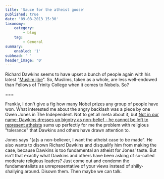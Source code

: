 ```yaml
---
title: 'Sauce for the atheist goose'
published: true
date: '09-08-2013 15:30'
taxonomy:
    category:
        - blog
    tag:
        - General
summary:
    enabled: '1'
subhead: ' '
header_image: '0'
---
```


Richard Dawkins seems to have upset a bunch of people again with his latest "[Muslim jibe](http://www.independent.co.uk/news/people/news/muslim-jibe-from-richard-dawkins-sparks-twitter-backlash-8753837.html)". So, Muslims, taken as a whole, are less well-endowed than Fellows of Trinity College when it comes to Nobels. So? 

===

Frankly, I don't give a fig how many Nobel prizes any group of people have won. What interested me about the angry backlash was a piece by one Owen Jones in The Independent. Not to get all meta about it, but [Not in our name: Dawkins dresses up bigotry as non-belief - he cannot be left to represent atheists](http://www.independent.co.uk/voices/comment/not-in-our-name-dawkins-dresses-up-bigotry-as-nonbelief--he-cannot-be-left-to-represent-atheists-8754183.html) sums up perfectly for me the problem with religious "tolerance" that Dawkins and others have drawn attention to.

Jones says "[a]s a non-believer, I want the atheist case to be made". He also wants to disown Richard Dawkins and disqualify him from making the case, because Dawkins is too fundamental an atheist for Jones' taste. But isn't that exactly what Dawkins and others have been asking of so-called moderate religious leaders? Just come out and condemn the fundamentalists as unrepresentative of your views instead of shilly-shallying around. Disown them. Then maybe we can talk.